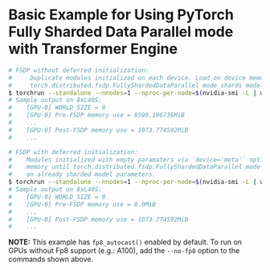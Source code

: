 # Basic Example for Using PyTorch Fully Sharded Data Parallel mode with Transformer Engine

```bash
# FSDP without deferred initialization:
#     Duplicate modules initialized on each device. Load on device memory reduced only after
#     torch.distributed.fsdp.FullyShardedDataParallel mode shards model parameters.
$ torchrun --standalone --nnodes=1 --nproc-per-node=$(nvidia-smi -L | wc -l) fsdp.py
# Sample output on 8xL40S:
#    [GPU-0] WORLD_SIZE = 8
#    [GPU-0] Pre-FSDP memory use = 8590.196736MiB
#    ...
#    [GPU-0] Post-FSDP memory use = 1073.774592MiB
#    ...

# FSDP with deferred initialization:
#    Modules initialized with empty paramaters via `device='meta'` option. Zero load on device
#    memory until torch.distributed.fsdp.FullyShardedDataParallel mode triggers a reset on
#    on already sharded model parameters.
$ torchrun --standalone --nnodes=1 --nproc-per-node=$(nvidia-smi -L | wc -l) fsdp.py --defer-init
# Sample output on 8xL40S:
#    [GPU-0] WORLD_SIZE = 8
#    [GPU-0] Pre-FSDP memory use = 0.0MiB
#    ...
#    [GPU-0] Post-FSDP memory use = 1073.774592MiB
#    ...
```

**NOTE:** This example has `fp8_autocast()` enabled by default. To run on GPUs without Fp8 support
(e.g.: A100), add the `--no-fp8` option to the commands shown above.
